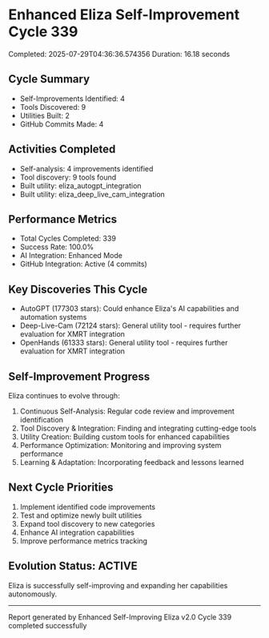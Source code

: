 # Enhanced Eliza Self-Improvement Cycle 339
Completed: 2025-07-29T04:36:36.574356
Duration: 16.18 seconds

## Cycle Summary
- Self-Improvements Identified: 4
- Tools Discovered: 9
- Utilities Built: 2
- GitHub Commits Made: 4

## Activities Completed
- Self-analysis: 4 improvements identified
- Tool discovery: 9 tools found
- Built utility: eliza_autogpt_integration
- Built utility: eliza_deep_live_cam_integration

## Performance Metrics
- Total Cycles Completed: 339
- Success Rate: 100.0%
- AI Integration: Enhanced Mode
- GitHub Integration: Active (4 commits)

## Key Discoveries This Cycle
- AutoGPT (177303 stars): Could enhance Eliza's AI capabilities and automation systems
- Deep-Live-Cam (72124 stars): General utility tool - requires further evaluation for XMRT integration
- OpenHands (61333 stars): General utility tool - requires further evaluation for XMRT integration

## Self-Improvement Progress
Eliza continues to evolve through:
1. Continuous Self-Analysis: Regular code review and improvement identification
2. Tool Discovery & Integration: Finding and integrating cutting-edge tools
3. Utility Creation: Building custom tools for enhanced capabilities
4. Performance Optimization: Monitoring and improving system performance
5. Learning & Adaptation: Incorporating feedback and lessons learned

## Next Cycle Priorities
1. Implement identified code improvements
2. Test and optimize newly built utilities
3. Expand tool discovery to new categories
4. Enhance AI integration capabilities
5. Improve performance metrics tracking

## Evolution Status: ACTIVE
Eliza is successfully self-improving and expanding her capabilities autonomously.

---
Report generated by Enhanced Self-Improving Eliza v2.0
Cycle 339 completed successfully
